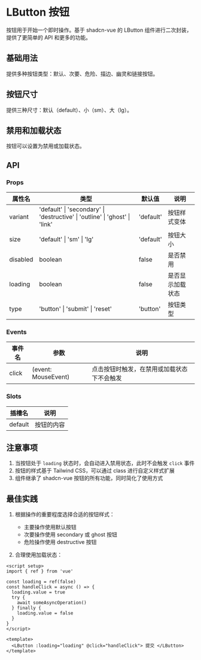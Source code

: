 # LButton 按钮

按钮用于开始一个即时操作。基于 shadcn-vue 的 LButton 组件进行二次封装，提供了更简单的 API 和更多的功能。

## 基础用法

提供多种按钮类型：默认、次要、危险、描边、幽灵和链接按钮。

<Preview title="基础用法" description="提供多种按钮类型：默认、次要、危险、描边、幽灵和链接按钮。">
  <button-demo-basic />
  <template #code>

```vue
<template>
  <div class="space-x-4">
    <LButton>默认按钮</LButton>
    <LButton variant="secondary">次要按钮</LButton>
    <LButton variant="destructive">危险按钮</LButton>
    <LButton variant="outline">描边按钮</LButton>
    <LButton variant="ghost">幽灵按钮</LButton>
    <LButton variant="link">链接按钮</LButton>
  </div>
</template>
```

  </template>
</Preview>

## 按钮尺寸

提供三种尺寸：默认（default）、小（sm）、大（lg）。

<Preview title="按钮尺寸" description="提供三种尺寸：默认（default）、小（sm）、大（lg）。">
  <button-demo-size />
  <template #code>

```vue
<template>
  <div class="space-x-4">
    <LButton size="sm">小按钮</LButton>
    <LButton>默认按钮</LButton>
    <LButton size="lg">大按钮</LButton>
  </div>
</template>
```

  </template>
</Preview>

## 禁用和加载状态

按钮可以设置为禁用或加载状态。

<Preview title="禁用和加载状态" description="按钮可以设置为禁用或加载状态。">
  <button-demo-state />
  <template #code>

```vue
<template>
  <div class="space-x-4">
    <LButton disabled>禁用按钮</LButton>
    <LButton loading>加载中</LButton>
  </div>
</template>
```

  </template>
</Preview>

## API

### Props

| 属性名   | 类型                                                                        | 默认值    | 说明             |
| -------- | --------------------------------------------------------------------------- | --------- | ---------------- |
| variant  | 'default' \| 'secondary' \| 'destructive' \| 'outline' \| 'ghost' \| 'link' | 'default' | 按钮样式变体     |
| size     | 'default' \| 'sm' \| 'lg'                                                   | 'default' | 按钮大小         |
| disabled | boolean                                                                     | false     | 是否禁用         |
| loading  | boolean                                                                     | false     | 是否显示加载状态 |
| type     | 'button' \| 'submit' \| 'reset'                                             | 'button'  | 按钮类型         |

### Events

| 事件名 | 参数                | 说明                                       |
| ------ | ------------------- | ------------------------------------------ |
| click  | (event: MouseEvent) | 点击按钮时触发，在禁用或加载状态下不会触发 |

### Slots

| 插槽名  | 说明       |
| ------- | ---------- |
| default | 按钮的内容 |

## 注意事项

1. 当按钮处于 `loading` 状态时，会自动进入禁用状态，此时不会触发 `click` 事件
2. 按钮的样式基于 Tailwind CSS，可以通过 class 进行自定义样式扩展
3. 组件继承了 shadcn-vue 按钮的所有功能，同时简化了使用方式

## 最佳实践

1. 根据操作的重要程度选择合适的按钮样式：

   - 主要操作使用默认按钮
   - 次要操作使用 secondary 或 ghost 按钮
   - 危险操作使用 destructive 按钮

2. 合理使用加载状态：

```vue
<script setup>
import { ref } from 'vue'

const loading = ref(false)
const handleClick = async () => {
  loading.value = true
  try {
    await someAsyncOperation()
  } finally {
    loading.value = false
  }
}
</script>

<template>
  <LButton :loading="loading" @click="handleClick"> 提交 </LButton>
</template>
```
